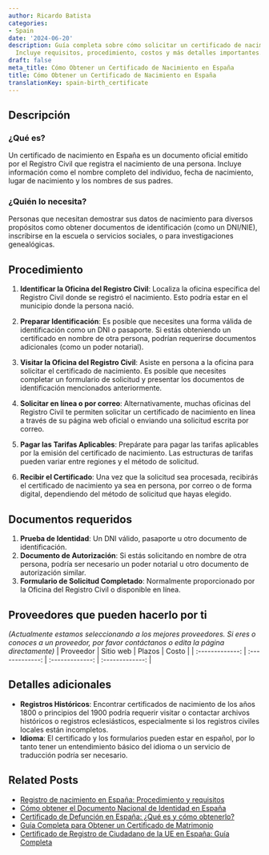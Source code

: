 ```yaml
---
author: Ricardo Batista
categories:
- Spain
date: '2024-06-20'
description: Guía completa sobre cómo solicitar un certificado de nacimiento en España.
  Incluye requisitos, procedimiento, costos y más detalles importantes.
draft: false
meta_title: Cómo Obtener un Certificado de Nacimiento en España
title: Cómo Obtener un Certificado de Nacimiento en España
translationKey: spain-birth_certificate
---
```



## Descripción
### ¿Qué es?
Un certificado de nacimiento en España es un documento oficial emitido por el Registro Civil que registra el nacimiento de una persona. Incluye información como el nombre completo del individuo, fecha de nacimiento, lugar de nacimiento y los nombres de sus padres.

### ¿Quién lo necesita?
Personas que necesitan demostrar sus datos de nacimiento para diversos propósitos como obtener documentos de identificación (como un DNI/NIE), inscribirse en la escuela o servicios sociales, o para investigaciones genealógicas.

## Procedimiento
1. **Identificar la Oficina del Registro Civil**: Localiza la oficina específica del Registro Civil donde se registró el nacimiento. Esto podría estar en el municipio donde la persona nació.

2. **Preparar Identificación**: Es posible que necesites una forma válida de identificación como un DNI o pasaporte. Si estás obteniendo un certificado en nombre de otra persona, podrían requerirse documentos adicionales (como un poder notarial).

3. **Visitar la Oficina del Registro Civil**: Asiste en persona a la oficina para solicitar el certificado de nacimiento. Es posible que necesites completar un formulario de solicitud y presentar los documentos de identificación mencionados anteriormente.

4. **Solicitar en línea o por correo**: Alternativamente, muchas oficinas del Registro Civil te permiten solicitar un certificado de nacimiento en línea a través de su página web oficial o enviando una solicitud escrita por correo.

5. **Pagar las Tarifas Aplicables**: Prepárate para pagar las tarifas aplicables por la emisión del certificado de nacimiento. Las estructuras de tarifas pueden variar entre regiones y el método de solicitud.

6. **Recibir el Certificado**: Una vez que la solicitud sea procesada, recibirás el certificado de nacimiento ya sea en persona, por correo o de forma digital, dependiendo del método de solicitud que hayas elegido.

## Documentos requeridos
1. **Prueba de Identidad**: Un DNI válido, pasaporte u otro documento de identificación.
2. **Documento de Autorización**: Si estás solicitando en nombre de otra persona, podría ser necesario un poder notarial u otro documento de autorización similar.
3. **Formulario de Solicitud Completado**: Normalmente proporcionado por la Oficina del Registro Civil o disponible en línea.

## Proveedores que pueden hacerlo por ti
_(Actualmente estamos seleccionando a los mejores proveedores. Si eres o conoces a un proveedor, por favor contáctanos o edita la página directamente)_
| Proveedor        |     Sitio web     |     Plazos    |       Costo      |
| :-------------: | :-------------: |  :-------------: | :-------------: |

## Detalles adicionales
- **Registros Históricos**: Encontrar certificados de nacimiento de los años 1800 o principios del 1900 podría requerir visitar o contactar archivos históricos o registros eclesiásticos, especialmente si los registros civiles locales están incompletos.
- **Idioma**: El certificado y los formularios pueden estar en español, por lo tanto tener un entendimiento básico del idioma o un servicio de traducción podría ser necesario.


## Related Posts

- [Registro de nacimiento en España: Procedimiento y requisitos](https://tramitit.com/es/guides/spain/inscripcion_de_nacimiento/)
- [Cómo obtener el Documento Nacional de Identidad en España](https://tramitit.com/es/guides/spain/solicitud_del_dni/)
- [Certificado de Defunción en España: ¿Qué es y cómo obtenerlo?](https://tramitit.com/es/guides/spain/certificado_de_defunción/)
- [Guía Completa para Obtener un Certificado de Matrimonio](https://tramitit.com/es/guides/spain/certificado_de_matrimonio/)
- [Certificado de Registro de Ciudadano de la UE en España: Guía Completa](https://tramitit.com/es/guides/spain/certificado_de_registro_de_ciudadano_de_la_ue/)